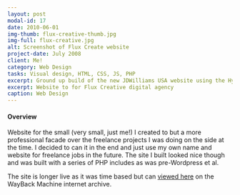 ```yaml
---
layout: post
modal-id: 17
date: 2010-06-01
img-thumb: flux-creative-thumb.jpg
img-full: flux-creative.jpg
alt: Screenshot of Flux Create website
project-date: July 2008
client: Me!
category: Web Design
tasks: Visual design, HTML, CSS, JS, PHP
excerpt: Ground up build of the new JDWilliams USA website using the Hybris platform as a part of the company-wide digital transformation program.
excerpt: Website to for Flux Creative digital agency
caption: Web Design
---
```


#### Overview

Website for the small (very small, just me!) I created to but a more professional facade over the freelance projects I was doing on the side at the time.  I decided to can it in the end and just use my own name and website for freelance jobs in the future.  The site I built looked nice though and was built with a series of PHP includes as was pre-Wordpress et al.   


The site is longer live as it was time based but can <a href="https://web.archive.org/web/20120126131056/http://www.fluxcreate.co.uk/">viewed here</a> on the WayBack Machine internet archive. 

